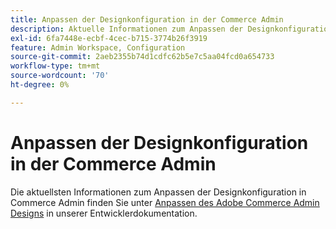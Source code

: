 ```yaml
---
title: Anpassen der Designkonfiguration in der Commerce Admin
description: Aktuelle Informationen zum Anpassen der Designkonfiguration in Commerce Admin finden Sie unter [Anpassen des Adobe Commerce Admin Designs](https://developer.adobe.com/commerce/php/tutorials/admin/custom-admin-design/) in unserer Entwicklerdokumentation.
exl-id: 6fa7448e-ecbf-4cec-b715-3774b26f3919
feature: Admin Workspace, Configuration
source-git-commit: 2aeb2355b74d1cdfc62b5e7c5aa04fcd0a654733
workflow-type: tm+mt
source-wordcount: '70'
ht-degree: 0%

---
```


# Anpassen der Designkonfiguration in der Commerce Admin

Die aktuellsten Informationen zum Anpassen der Designkonfiguration in Commerce Admin finden Sie unter [Anpassen des Adobe Commerce Admin Designs](https://developer.adobe.com/commerce/php/tutorials/admin/custom-admin-design/) in unserer Entwicklerdokumentation.
